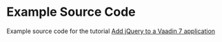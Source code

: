 Example Source Code
======================
Example source code for the tutorial [Add jQuery to a Vaadin 7 application](http://geekofficedog.blogspot.com/2013/10/add-jquery-to-vaadin-7-application.html)

